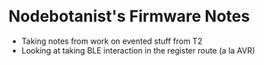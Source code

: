 # Nodebotanist's Firmware Notes

* Taking notes from work on evented stuff from T2
* Looking at taking BLE interaction in the register route (a la AVR)
